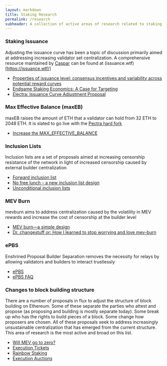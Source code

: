```yaml
---
layout: markdown
title: Staking Research
permalink: /research
subheader: A collection of active areas of research related to staking
---
```




### Staking Issuance
Adjusting the issuance curve has been a topic of discussion primarily aimed at addressing increasing validator set centralization. A comprehensive resource maintained by [Caspar](https://hackmd.io/@ttsao/epbs-faq0) can be found at (issuance.wtf)[https://issuance.wtf/]
- [Properties of issuance level: consensus incentives and variability across potential reward curves
](https://ethresear.ch/t/properties-of-issuance-level-consensus-incentives-and-variability-across-potential-reward-curves/18448#h-55-potential-candidate-for-a-new-reward-curve-23)
- [Endgame Staking Economics: A Case for Targeting](https://ethresear.ch/t/endgame-staking-economics-a-case-for-targeting/18751)
- [Electra: Issuance Curve Adjustment Proposal](https://ethereum-magicians.org/t/electra-issuance-curve-adjustment-proposal/18825)

### Max Effective Balance (maxEB)
maxEB raises the amount of ETH that a validator can hold from 32 ETH to 2048 ETH. It is slated to go live with the [Pectra hard fork](https://eips.ethereum.org/EIPS/eip-7600)
- [Increase the MAX_EFFECTIVE_BALANCE](https://gist.github.com/michaelneuder/cafabcfcfcccc45e44ab9d6b1c7b4e1d)

### Inclusion Lists
Inclusion lists are a set of proposals aimed at increasing censorship resistance of the network in light of increased censorship caused by external builder centralization
- [Forward inclusion list](https://notes.ethereum.org/@fradamt/forward-inclusion-lists)
- [No free lunch – a new inclusion list design](https://ethresear.ch/t/no-free-lunch-a-new-inclusion-list-design/16389)
- [Unconditional inclusion lists](https://ethresear.ch/t/unconditional-inclusion-lists/18500)

### MEV Burn
mevburn aims to address centralization caused by the volatility in MEV rewards and increase the cost of censorship at the builder level
- [MEV burn—a simple design](https://ethresear.ch/t/mev-burn-a-simple-design/15590)
- [Dr. changestuff or: How I learned to stop worrying and love mev-burn](https://ethresear.ch/t/dr-changestuff-or-how-i-learned-to-stop-worrying-and-love-mev-burn/17384)

### ePBS
Enshrined Proposal Builder Separation removes the necessity for relays by allowing validators and builders to interact trustlessly
- [ePBS](https://github.com/ethereum/consensus-specs/pull/3828)
- [ePBS FAQ](https://hackmd.io/@ttsao/epbs-faq0)

### Changes to block building structure
There are a number of proposals in flux to adjust the structure of block building on Ethereum. Some of these separate the parties who attest and propose (as proposing and building is mostly separate today). Some break up who has the rights to build pieces of a block. Some change how proposers are chosen. All of these proposals seek to address increasingly unsustainable centralization that has emerged from the current structure. This area of research is the most active and broad on this list.
- [Will MEV go to zero?](https://www.youtube.com/watch?v=IrJz4GZW-VM)
- [Execution Tickets](https://ethresear.ch/t/execution-tickets/17944)
- [Rainbow Staking](https://ethresear.ch/t/unbundling-staking-towards-rainbow-staking/18683/1)
- [Execution Auctions](https://mirror.xyz/barnabe.eth/QJ6W0mmyOwjec-2zuH6lZb0iEI2aYFB9gE-LHWIMzjQ)
